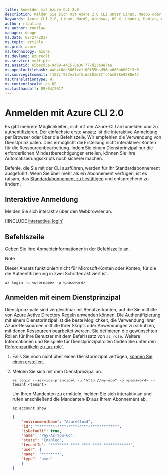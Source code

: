 ```yaml
---
title: Anmelden mit Azure CLI 2.0
description: Melden Sie sich mit Azure 2.0 CLI unter Linux, MacOS oder Windows an.
keywords: Azure CLI 2.0, Linux, MacOS, Windows, OS X, Ubuntu, Debian, CentOS, RHEL, SUSE, CoreOS, Docker, Windows, Python, PIP
author: rloutlaw
ms.author: routlaw
manager: douge
ms.date: 02/27/2017
ms.topic: article
ms.prod: azure
ms.technology: azure
ms.devlang: azurecli
ms.service: multiple
ms.assetid: 65becd3a-9d69-4415-8a30-777d13a0e7aa
ms.openlocfilehash: 4ab4f0de38614eff00f55bad96ea886bb007f3c0
ms.sourcegitcommit: f107cf927ea1ef51de181d87fc4bc078e9288e47
ms.translationtype: HT
ms.contentlocale: de-DE
ms.lasthandoff: 09/04/2017
---
```

# <a name="log-in-with-azure-cli-20"></a>Anmelden mit Azure CLI 2.0

Es gibt mehrere Möglichkeiten, sich mit der Azure-CLI anzumelden und zu authentifizieren. Der einfachste erste Ansatz ist die interaktive Anmeldung per Browser oder über die Befehlszeile. Wir empfehlen die Verwendung von Dienstprinzipalen. Dies ermöglicht die Erstellung nicht interaktiver Konten für die Ressourcenbearbeitung. Indem Sie einem Dienstprinzipal nur die erforderlichen Mindestberechtigungen erteilen, können Sie Ihre Automatisierungsskripts noch sicherer machen.

Befehle, die Sie mit der CLI ausführen, werden für Ihr Standardabonnement ausgeführt.  Wenn Sie über mehr als ein Abonnement verfügen, ist es ratsam, das [Standardabonnement zu bestätigen](manage-azure-subscriptions-azure-cli.md) und entsprechend zu ändern.

## <a name="interactive-log-in"></a>Interaktive Anmeldung

Melden Sie sich interaktiv über den Webbrowser an.

[!INCLUDE [interactive_login](includes/interactive-login.md)]

## <a name="command-line"></a>Befehlszeile

Geben Sie Ihre Anmeldeinformationen in der Befehlszeile an.

> [!Note]
> Dieser Ansatz funktioniert nicht für Microsoft-Konten oder Konten, für die die Authentifizierung in zwei Schritten aktiviert ist.

```azurecli-interactive
az login -u <username> -p <password>
```

## <a name="logging-in-with-a-service-principal"></a>Anmelden mit einem Dienstprinzipal

Dienstprinzipale sind vergleichbar mit Benutzerkonten, auf die Sie mithilfe von Azure Active Directory Regeln anwenden können.
Die Authentifizierung mit einem Dienstprinzipal ist die beste Möglichkeit, die Verwendung Ihrer Azure-Ressourcen mithilfe Ihrer Skripts oder Anwendungen zu schützen, mit denen Ressourcen bearbeitet werden.
Sie definieren die gewünschten Rollen für Ihre Benutzer mit dem Befehlssatz von `az role`.
Weitere Informationen und Beispiele für Dienstprinzipalrollen finden Sie unter den [Referenzartikeln zu „az role“](https://docs.microsoft.com/cli/azure/role.md).

1. Falls Sie noch nicht über einen Dienstprinzipal verfügen, [können Sie einen erstellen](create-an-azure-service-principal-azure-cli.md).

1. Melden Sie sich mit dem Dienstprinzipal an.

   ```azurecli-interactive
   az login --service-principal -u "http://my-app" -p <password> --tenant <tenant>
   ```

   Um Ihren Mandanten zu ermitteln, melden Sie sich interaktiv an und rufen anschließend die Mandanten-ID aus Ihrem Abonnement ab.

   ```azurecli
   az account show
   ```

   ```json
   {
       "environmentName": "AzureCloud",
       "id": "********-****-****-****-************",
       "isDefault": true,
       "name": "Pay-As-You-Go",
       "state": "Enabled",
       "tenantId": "********-****-****-****-************",
       "user": {
       "name": "********",
       "type": "user"
       }
   }
   ```